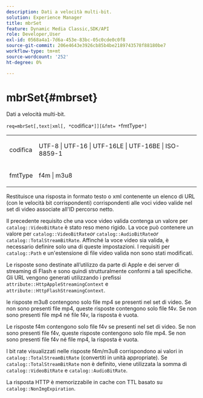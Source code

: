 ```yaml
---
description: Dati a velocità multi-bit.
solution: Experience Manager
title: mbrSet
feature: Dynamic Media Classic,SDK/API
role: Developer,User
exl-id: 0568a4a1-7d6a-453e-83bc-05c0cde0c0f8
source-git-commit: 206e4643e3926cb85b4be2189743578f88180be7
workflow-type: tm+mt
source-wordcount: '252'
ht-degree: 0%

---
```


# mbrSet{#mbrset}

Dati a velocità multi-bit.

`req=mbrSet[,text|xml[, *`codifica`*]][&fmt= *`fmtType`*]`

<table id="simpletable_D2B8704E09B34337870A257CD7CB5C56"> 
 <tr class="strow"> 
  <td class="stentry"> <p><span class="codeph"><span class="varname"> codifica</span></span> </p> </td> 
  <td class="stentry"> <p><span class="codeph"> UTF-8 | UTF-16 | UTF-16LE | UTF-16BE | ISO-8859-1</span> </p></td> 
 </tr> 
 <tr class="strow"> 
  <td class="stentry"> <p><span class="codeph"><span class="varname"> fmtType</span></span> </p></td> 
  <td class="stentry"> <p><span class="codeph"> f4m | m3u8</span> </p></td> 
 </tr> 
</table>

Restituisce una risposta in formato testo o xml contenente un elenco di URL (con le velocità bit corrispondenti) corrispondenti alle voci video valide nel set di video associate all&#39;ID percorso netto.

Il precedente requisito che una voce video valida contenga un valore per `catalog::VideoBitRate` è stato reso meno rigido. La voce può contenere un valore per `catalog::VideoBitRate`*or* `catalog::AudioBitRate`*or* `catalog::TotalStreamBitRate`. Affinché la voce video sia valida, è necessario definire solo una di queste impostazioni. I requisiti per `catalog::Path` e un&#39;estensione di file video valida non sono stati modificati.

Le risposte sono destinate all’utilizzo da parte di Apple e dei server di streaming di Flash e sono quindi strutturalmente conformi a tali specifiche. Gli URL vengono generati utilizzando i prefissi `attribute::HttpAppleStreamingContext` e `attribute::HttpFlashStreamingContext`.

le risposte m3u8 contengono solo file mp4 se presenti nel set di video. Se non sono presenti file mp4, queste risposte contengono solo file f4v. Se non sono presenti file mp4 né file f4v, la risposta è vuota.

Le risposte f4m contengono solo file f4v se presenti nel set di video. Se non sono presenti file f4v, queste risposte contengono solo file mp4. Se non sono presenti file f4v né file mp4, la risposta è vuota.

I bit rate visualizzati nelle risposte f4m/m3u8 corrispondono ai valori in `catalog::TotalStreamBitRate` (convertiti in unità appropriate). Se `catalog::TotalStreamBitRate` non è definito, viene utilizzata la somma di `catalog::VideoBitRate` e `catalog::AudioBitRate`.

La risposta HTTP è memorizzabile in cache con TTL basato su `catalog::NonImgExpiration`.

